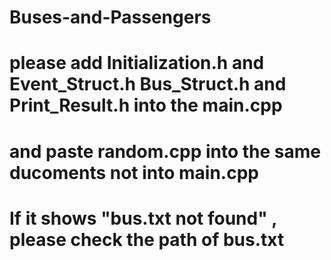 # Buses-and-Passengers
# please add Initialization.h and Event_Struct.h Bus_Struct.h and Print_Result.h into the main.cpp
# and paste random.cpp into the same ducoments not into main.cpp
# If it shows "bus.txt not found" , please check the path of bus.txt
